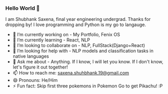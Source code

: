 ### Hello World 👋

<!--
**shubhank-saxena/shubhank-saxena** is a ✨ _special_ ✨ repository because its `README.md` (this file) appears on your GitHub profile.
Here are some ideas to get you started:
-->
I am Shubhank Saxena, final year engineering undergrad. Thanks for dropping by! I love programming and Python is my go to langauge.

- 🔭 I’m currently working on - My Portfolio, Fenix OS
- 🌱 I’m currently learning - React, NLP
- 👯 I’m looking to collaborate on - NLP, FullStack(Django+React)
- 🤔 I’m looking for help with - NLP models and classification tasks in native languages
- 💬 Ask me about - Anything. If I know, I will let you know. If I don't know, let's figure it out together!
- 📫 How to reach me: saxena.shuhbhank.19@gmail.com 
- 😄 Pronouns: He/Him
- ⚡ Fun fact: Skip first three pokemons in Pokemon Go to get Pikachu! :P

